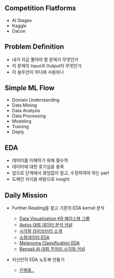 ## Competition Flatforms
- AI Stages
- Kaggle
- Dacon

## Problem Definition
- 내가 지금 풀어야 할 문제가 무엇인가
- 이 문제의 Input과 Output이 무엇인가
- 이 솔루션이 어디에 사용되나

## Simple ML Flow

- Domain Understanding
- Data Mining
- Data Analysis
- Data Processing
- Modeling 
- Training
- Deply

## EDA

- 데이터를 이해하기 위해 필수적
- 데이터에 대한 호기심을 충족
- 앞으로 단계에서 끊임없이 참고, 수정하여야 하는 part
- 도메인 지식을 바탕으로 insight

## Daily Mission

- Further Reading을 참고 기존의 EDA kernel 분석
  - [Data Visualization KR 페이스북 그룹](https://www.facebook.com/groups/2542191496047967?group_view_referrer=search)
  - [Aptos 대회 데이터 분석 커널](https://www.kaggle.com/ratthachat/aptos-eye-preprocessing-in-diabetic-retinopathy)
  - [시각화 라이브러리 소개](https://mode.com/blog/python-data-visualization-libraries/)
  - [쇼핑데이터 EDA](https://www.kaggle.com/ishandutta/v5-shopee-indepth-eda-one-stop-for-all-your-needs)
  - [Melanoma Classification EDA](https://www.kaggle.com/andradaolteanu/siim-melanoma-competition-eda-augmentations)
  - [Bengali.AI 대회 전처리 시각화 커널](https://www.kaggle.com/haqishen/gridmask)

- 자신만의 EDA 노트북 만들기
  - [진행중..]()


